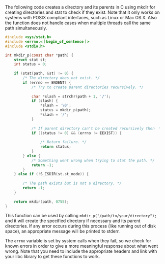 The following code creates a directory and its parents in C using mkdir for creating directories and stat to check if they exist. 
Note that it only works on systems with POSIX compliant interfaces, such as Linux or Mac OS X. 
Also the function does not handle cases when multiple threads call the same path simultaneously.
```c
#include <sys/stat.h>
#include <errno.<｜begin▁of▁sentence｜>
#include <stdio.h>

int mkdir_p(const char *path) {
    struct stat st;
    int status = 0;
    
    if (stat(path, &st) != 0) {
        /* The directory does not exist. */
        if (errno == ENOENT) {
            /* Try to create parent directories recursively. */
            
            char *slash = strchr(path + 1, '/');
            if (slash) {
                *slash = '\0';
                status = mkdir_p(path);
                *slash = '/';
            }
            
            /* If parent directory can't be created recursively then  */
            if ((status != 0) && (errno != EEXIST)) {
                
                /* Return failure. */
                return status;
            }
        } else {
            /* Something went wrong when trying to stat the path. */
            return -1;
        }
    } else if (!S_ISDIR(st.st_mode)) {
        
        /* The path exists but is not a directory. */
        return -1;
    }
    
    return mkdir(path, 0755);
}
```
This function can be used by calling `mkdir_p("/path/to/your/directory");` and it will create the specified directory if necessary and its parent directories. If any error occurs during this process (like running out of disk space), an appropriate message will be printed to stderr. 

The `errno` variable is set by system calls when they fail, so we check for known errors in order to give a more meaningful response about what went wrong. Note that you need to include the appropriate headers and link with your libc library to get these functions to work.

